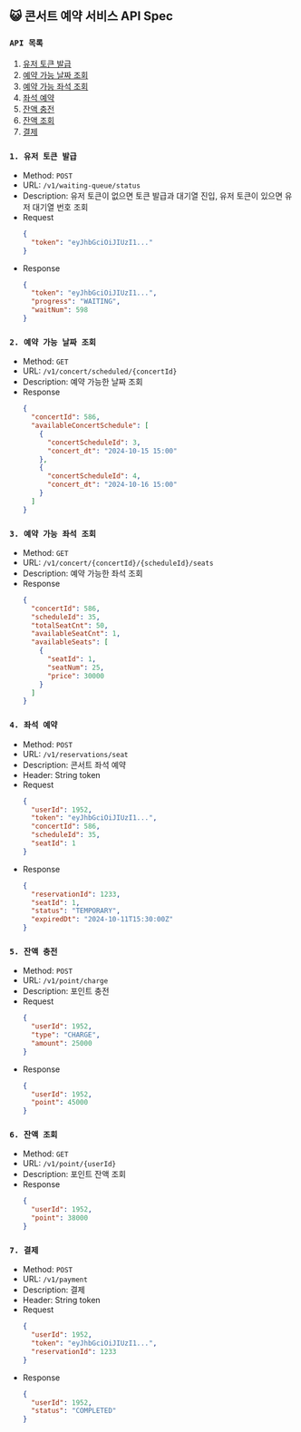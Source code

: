 ## 😺 콘서트 예약 서비스 API Spec
### `API 목록`
1. [유저 토큰 발급](#1-유저-토큰-발급)
2. [예약 가능 날짜 조회](#2-예약-가능-날짜-조회)
3. [예약 가능 좌석 조회](#3-예약-가능-좌석-조회)
4. [좌석 예약](#4-좌석-예약)
5. [잔액 충전](#5-잔액-충전)
6. [잔액 조회](#6-잔액-조회)
7. [결제](#7-결제)

### `1. 유저 토큰 발급`
* Method: `POST`
* URL: `/v1/waiting-queue/status`
* Description: 유저 토큰이 없으면 토큰 발급과 대기열 진입, 유저 토큰이 있으면 유저 대기열 번호 조회
* Request
  ```json
  {
    "token": "eyJhbGciOiJIUzI1..."
  }
  ```
* Response
  ```json
  {
    "token": "eyJhbGciOiJIUzI1...",
    "progress": "WAITING",
    "waitNum": 598
  }
  ```

### `2. 예약 가능 날짜 조회`
* Method: `GET`
* URL: `/v1/concert/scheduled/{concertId}`
* Description: 예약 가능한 날짜 조회
* Response
  ```json
  {
    "concertId": 586,
    "availableConcertSchedule": [
      {
        "concertScheduleId": 3,
        "concert_dt": "2024-10-15 15:00"
      },
      {
        "concertScheduleId": 4,
        "concert_dt": "2024-10-16 15:00"
      }
    ]
  }
  ```

### `3. 예약 가능 좌석 조회`
* Method: `GET`
* URL: `/v1/concert/{concertId}/{scheduleId}/seats`
* Description: 예약 가능한 좌석 조회
* Response
  ```json
  {
    "concertId": 586,
    "scheduleId": 35,
    "totalSeatCnt": 50,
    "availableSeatCnt": 1,
    "availableSeats": [
      {
        "seatId": 1,
        "seatNum": 25,
        "price": 30000
      }
    ]
  }
  ```

### `4. 좌석 예약`
* Method: `POST`
* URL: `/v1/reservations/seat`
* Description: 콘서트 좌석 예약
* Header: String token
* Request
  ```json
  {
    "userId": 1952,
    "token": "eyJhbGciOiJIUzI1...",
    "concertId": 586,
    "scheduleId": 35,
    "seatId": 1
  }
  ```
* Response
  ```json
  {
    "reservationId": 1233,
    "seatId": 1,
    "status": "TEMPORARY",
    "expiredDt": "2024-10-11T15:30:00Z"
  }
  ```

### `5. 잔액 충전`
* Method: `POST`
* URL: `/v1/point/charge`
* Description: 포인트 충전
* Request
  ```json
  {
    "userId": 1952,
    "type": "CHARGE",
    "amount": 25000
  }
  ```
* Response
  ```json
  {
    "userId": 1952,
    "point": 45000
  }
  ```

### `6. 잔액 조회`
* Method: `GET`
* URL: `/v1/point/{userId}`
* Description: 포인트 잔액 조회
* Response
  ```json
  {
    "userId": 1952,
    "point": 38000
  }
  ```

### `7. 결제`
* Method: `POST`
* URL: `/v1/payment`
* Description: 결제
* Header: String token
* Request
  ```json
  {
    "userId": 1952,
    "token": "eyJhbGciOiJIUzI1...",
    "reservationId": 1233
  }
  ```
* Response
  ```json
  {
    "userId": 1952,
    "status": "COMPLETED"
  }
  ```